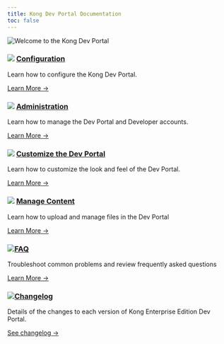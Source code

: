 ```yaml
---
title: Kong Dev Portal Documentation
toc: false
---
```


![Welcome to the Kong Dev Portal](https://konghq.com/wp-content/uploads/2018/05/kong-portal-intro.png)

<div class="docs-grid">
  <div class="docs-grid-block">
    <h3><img src="/assets/images/icons/documentation/icn-window.svg" />
    <a href="/enterprise/{{page.kong_version}}/developer-portal/configuration">Configuration</a></h3>
    <p>Learn how to configure the Kong Dev Portal.</p>
    <a href="/enterprise/{{page.kong_version}}/developer-portal/configuration">
    Learn More &rarr;</a>
  </div>
  <div class="docs-grid-block">
    <h3><img src="/assets/images/icons/documentation/icn-window.svg" />
    <a href="/enterprise/{{page.kong_version}}/developer-portal/administration/managing-developers">Administration</a></h3>
    <p>Learn how to manage the Dev Portal and Developer accounts.</p>
    <a href="/enterprise/{{page.kong_version}}/developer-portal/administration/managing-developers">
    Learn More &rarr;</a>
  </div>
  <div class="docs-grid-block">
    <h3><img src="/assets/images/icons/documentation/icn-window.svg" />
    <a href="/enterprise/{{page.kong_version}}/developer-portal/theme-customization/customizing-dev-portal">Customize the Dev Portal</a></h3>
    <p>Learn how to customize the look and feel of the Dev Portal.</p>
    <a href="/enterprise/{{page.kong_version}}/developer-portal/theme-customization/customizing-dev-portal">
    Learn More &rarr;</a>
  </div>
  <div class="docs-grid-block">
    <h3><img src="/assets/images/icons/documentation/icn-window.svg" />
    <a href="/enterprise/{{page.kong_version}}/developer-portal/content-management/file-management">Manage Content</a></h3>
    <p>Learn how to upload and manage files in the Dev Portal</p>
    <a href="/enterprise/{{page.kong_version}}/developer-portal/content-management/file-management">
    Learn More &rarr;</a>
  </div>
  <div class="docs-grid-block">
    <h3><img src="/assets/images/icons/documentation/icn-window.svg" /><a href="/enterprise/{{page.kong_version}}/developer-portal/faq">FAQ</a></h3>
    <p>Troubleshoot common problems and review frequently asked questions</p>
    <a href="/enterprise/{{page.kong_version}}/developer-portal/faq">Learn More &rarr;</a>
  </div>
  <div class="docs-grid-block">
    <h3><img src="/assets/images/icons/documentation/icn-doc-reference.svg" /><a href="/gateway/changelog/#034">Changelog</a></h3>
    <p>Details of the changes to each version of Kong Enterprise 
    Edition Dev Portal.</p>
    <a href="/gateway/changelog/#304">See changelog &rarr;</a>
  </div>

</div>
